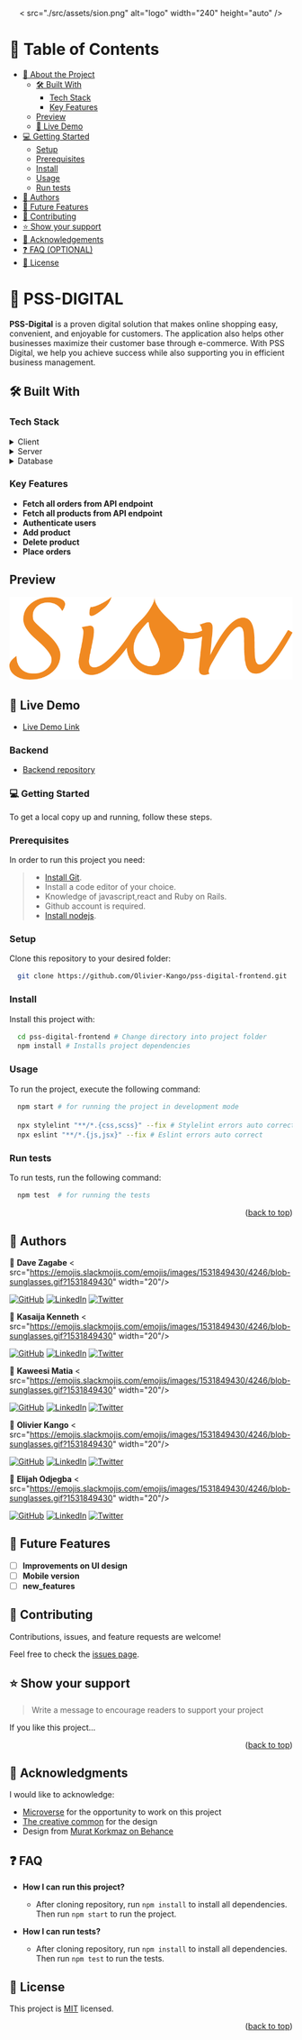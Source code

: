 <a id="readme-top"></a>

<div align="center">
  < src="./src/assets/sion.png" alt="logo" width="240"  height="auto" />
  <br/>
</div>

<!-- TABLE OF CONTENTS -->

# 📗 Table of Contents

- [📖 About the Project](#about-project)
  - [🛠 Built With](#built-with)
    - [Tech Stack](#tech-stack)
    - [Key Features](#key-features)
  - [Preview](#preview)
  - [🚀 Live Demo](#live-demo)
- [💻 Getting Started](#getting-started)
  - [Setup](#setup)
  - [Prerequisites](#prerequisites)
  - [Install](#install)
  - [Usage](#usage)
  - [Run tests](#run-tests)
  <!-- - [Deployment](#triangular_flag_on_post-deployment) -->
- [👥 Authors](#authors)
- [🔭 Future Features](#future-features)
- [🤝 Contributing](#contributing)
- [⭐️ Show your support](#support)
- [🙏 Acknowledgements](#acknowledgements)
- [❓ FAQ (OPTIONAL)](#faq)
- [📝 License](#license)

<!-- PROJECT DESCRIPTION -->

# 📖 PSS-DIGITAL <a name="about-project"></a>

**PSS-Digital** is a proven digital solution that makes online shopping easy, convenient, and enjoyable for customers. The application also helps other businesses maximize their customer base through e-commerce. With PSS Digital, we help you achieve success while also supporting you in efficient business management.

## 🛠 Built With <a name="built-with"></a>

### Tech Stack <a name="tech-stack"></a>

<details>
  <summary>Client</summary>
  <ul>
    <li><a href="https://reactjs.org/">React.js</a></li>
    <li><a href="https://tailwindcss.com/">Tailwind CSS</a></li>
    <li><a href="https://sass-lang.com/">SCSS</a></li>
  </ul>
</details>

<details>
  <summary>Server</summary>
  <ul>
    <li><a href="https://api.rubyonrails.org/">Ruby on Rails</a></li>
  </ul>
</details>

<details>
  <summary>Database</summary>
  <ul>
    <li><a href="https://www.postgresql.org/">PostgreSQL</a></li>
  </ul>
</details>

### Key Features <a name="key-features"></a>

- **Fetch all orders from API endpoint**
- **Fetch all products from API endpoint**
- **Authenticate users**
- **Add product**
- **Delete product**
- **Place orders**

## Preview <a name="preview"></a>

![Desktop Preview](./src/assets/sion.png)

## 🚀 Live Demo <a name="live-demo"></a>

- [Live Demo Link](https://pss-digital.netlify.app/)

### Backend <a name="backend"></a>

- [Backend repository](https://github.com/Olivier-Kango/pss-digital-backend)

### 💻 Getting Started <a name="getting-started"></a>

To get a local copy up and running, follow these steps.

### Prerequisites

In order to run this project you need:

> - [Install Git](https://git-scm.com/).
> - Install a code editor of your choice.
> - Knowledge of javascript,react and Ruby on Rails.
> - Github account is required.
> - [Install nodejs](https://nodejs.org/ca/blog/release/v16.19.0).

### Setup

Clone this repository to your desired folder:

```sh
  git clone https://github.com/Olivier-Kango/pss-digital-frontend.git
```

### Install

Install this project with:

```sh
  cd pss-digital-frontend # Change directory into project folder
  npm install # Installs project dependencies
```

### Usage

To run the project, execute the following command:

```sh
  npm start # for running the project in development mode

  npx stylelint "**/*.{css,scss}" --fix # Stylelint errors auto correct
  npx eslint "**/*.{js,jsx}" --fix # Eslint errors auto correct
```

### Run tests

To run tests, run the following command:

```sh
  npm test  # for running the tests
```

<!-- AUTHORS -->
<p align="right">(<a href="#readme-top">back to top</a>)</p>

## 👥 Authors <a name="authors"></a>

👤 **Dave Zagabe** < src="https://emojis.slackmojis.com/emojis/images/1531849430/4246/blob-sunglasses.gif?1531849430" width="20"/>

[![GitHub](https://.shields.io/badge/github-%23121011.svg?style=for-the-badge&logo=github&logoColor=white)](https://github.com/daveZag/)
[![LinkedIn](https://.shields.io/badge/linkedin-%230077B5.svg?style=for-the-badge&logo=linkedin&logoColor=white)](https://www.linkedin.com/in/davezagabe/)
[![Twitter](https://.shields.io/badge/Twitter-%231DA1F2.svg?style=for-the-badge&logo=Twitter&logoColor=white)](https://twitter.com/davezagabe2/)

👤 **Kasaija Kenneth** < src="https://emojis.slackmojis.com/emojis/images/1531849430/4246/blob-sunglasses.gif?1531849430" width="20"/>

[![GitHub](https://.shields.io/badge/github-%23121011.svg?style=for-the-badge&logo=github&logoColor=white)](https://github.com/Kasaija-Kenneth/)
[![LinkedIn](https://.shields.io/badge/linkedin-%230077B5.svg?style=for-the-badge&logo=linkedin&logoColor=white)](https://www.linkedin.com/in/kasaija-kenneth/)
[![Twitter](https://.shields.io/badge/Twitter-%231DA1F2.svg?style=for-the-badge&logo=Twitter&logoColor=white)](https://twitter.com/kenn_ug/)

👤 **Kaweesi Matia** < src="https://emojis.slackmojis.com/emojis/images/1531849430/4246/blob-sunglasses.gif?1531849430" width="20"/>

[![GitHub](https://.shields.io/badge/github-%23121011.svg?style=for-the-badge&logo=github&logoColor=white)](https://github.com/Kaweesi-Matia/)
[![LinkedIn](https://.shields.io/badge/linkedin-%230077B5.svg?style=for-the-badge&logo=linkedin&logoColor=white)](https://www.linkedin.com/in/kaweesi-matia/)
[![Twitter](https://.shields.io/badge/Twitter-%231DA1F2.svg?style=for-the-badge&logo=Twitter&logoColor=white)](https://twitter.com/kaweesimatia/)

👤 **Olivier Kango** < src="https://emojis.slackmojis.com/emojis/images/1531849430/4246/blob-sunglasses.gif?1531849430" width="20"/>

[![GitHub](https://.shields.io/badge/github-%23121011.svg?style=for-the-badge&logo=github&logoColor=white)](https://github.com/Olivier-Kango/)
[![LinkedIn](https://.shields.io/badge/linkedin-%230077B5.svg?style=for-the-badge&logo=linkedin&logoColor=white)](https://www.linkedin.com/in/olivier-kango-b990601b8/)
[![Twitter](https://.shields.io/badge/Twitter-%231DA1F2.svg?style=for-the-badge&logo=Twitter&logoColor=white)](https://twitter.com/olivierkango1/)

👤 **Elijah Odjegba** < src="https://emojis.slackmojis.com/emojis/images/1531849430/4246/blob-sunglasses.gif?1531849430" width="20"/>

[![GitHub](https://.shields.io/badge/github-%23121011.svg?style=for-the-badge&logo=github&logoColor=white)](https://github.com/Elijahdre/)
[![LinkedIn](https://.shields.io/badge/linkedin-%230077B5.svg?style=for-the-badge&logo=linkedin&logoColor=white)](https://www.linkedin.com/in/elijah-odjegba/)
[![Twitter](https://.shields.io/badge/Twitter-%231DA1F2.svg?style=for-the-badge&logo=Twitter&logoColor=white)](https://twitter.com/kingglijah/)

<!-- FUTURE FEATURES -->

## 🔭 Future Features <a name="future-features"></a>

- [ ] **Improvements on UI design**
- [ ] **Mobile version**
- [ ] **new_features**

<!-- CONTRIBUTING -->

## 🤝 Contributing <a name="contributing"></a>

Contributions, issues, and feature requests are welcome!

Feel free to check the [issues page](https://github.com/Olivier-Kango/pss-digital-frontend/issues/new).

<!-- SUPPORT -->

## ⭐️ Show your support <a name="support"></a>

> Write a message to encourage readers to support your project

If you like this project...

<p align="right">(<a href="#readme-top">back to top</a>)</p>

<!-- ACKNOWLEDGEMENTS -->

## 🙏 Acknowledgments <a name="acknowledgements"></a>

I would like to acknowledge:

- [Microverse](https://www.microverse.org/) for the opportunity to work on this project
- [The creative common](https://www.behance.net/gallery/19759151/Snapscan-iOs-design-and-branding?tracking_source=) for the design
- Design from [Murat Korkmaz on Behance](https://www.behance.net/gallery/26425031/Vespa-Responsive-Redesign)

## ❓ FAQ <a name="faq"></a>

- **How I can run this project?**

  - After cloning repository, run `npm install` to install all dependencies. Then run `npm start` to run the project.

- **How I can run tests?**

  - After cloning repository, run `npm install` to install all dependencies. Then run `npm test` to run the tests.

<!-- LICENSE -->

## 📝 License <a name="license"></a>

This project is [MIT](./LICENSE) licensed.

<p align="right">(<a href="#readme-top">back to top</a>)</p>

